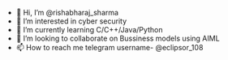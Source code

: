 - 👋 Hi, I’m @rishabharaj_sharma
- 👀 I’m interested in cyber security
- 🌱 I’m currently learning C/C++/Java/Python
- 💞️ I’m looking to collaborate on Bussiness models using AIML
- 📫 How to reach me telegram username- @eclipsor_108

<!---
rishabharaj/rishabharaj is a ✨ special ✨ repository because its `README.md` (this file) appears on your GitHub profile.
You can click the Preview link to take a look at your changes.
--->
